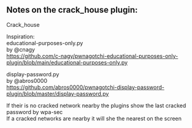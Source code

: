 Notes on the crack_house plugin:
--------

 Crack_house  

 Inspiration:  
 educational-purposes-only.py  
 by @cnagy  
 https://github.com/c-nagy/pwnagotchi-educational-purposes-only-plugin/blob/main/educational-purposes-only.py  
 
 display-password.py  
 by @abros0000  
 https://github.com/abros0000/pwnagotchi-display-password-plugin/blob/master/display-password.py  
  
 If their is no cracked network nearby the plugins show the last cracked password by wpa-sec  
 If a cracked networks are nearby it will she the nearest on the screen  
